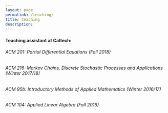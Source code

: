 ```yaml
---
layout: page
permalink: /teaching/
title: teaching
description: 
---
```

#### Teaching assistant at Caltech:

###### ACM 201: Partial Differential Equations (Fall 2018)
###### ACM 216: Markov Chains, Discrete Stochastic Processes and Applications (Winter 2017/18)
###### ACM 95b: Introductory Methods of Applied Mathematics (Winter 2016/17)
###### ACM 104: Applied Linear Algebra (Fall 2016)
